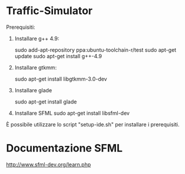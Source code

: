 # Traffic-Simulator
Prerequisiti:

1) Installare g++ 4.9:

    sudo add-apt-repository ppa:ubuntu-toolchain-r/test
    sudo apt-get update
    sudo apt-get install g++-4.9

2) Installare gtkmm:

    sudo apt-get install libgtkmm-3.0-dev 

3) Installare glade

    sudo apt-get install glade
    
4) Installare SFML
    sudo apt-get install libsfml-dev


È possibile utilizzare lo script "setup-ide.sh" per installare i prerequisiti.

# Documentazione SFML
http://www.sfml-dev.org/learn.php
